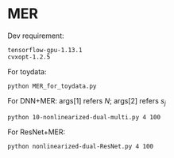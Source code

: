 # MER
Dev requirement:

```
tensorflow-gpu-1.13.1
cvxopt-1.2.5
```

For toydata:
```
python MER_for_toydata.py
```

For DNN+MER:  args[1] refers $N$; args[2] refers $s_j$
```
python 10-nonlinearized-dual-multi.py 4 100
```

For ResNet+MER:

```
python nonlinearized-dual-ResNet.py 4 100
```
